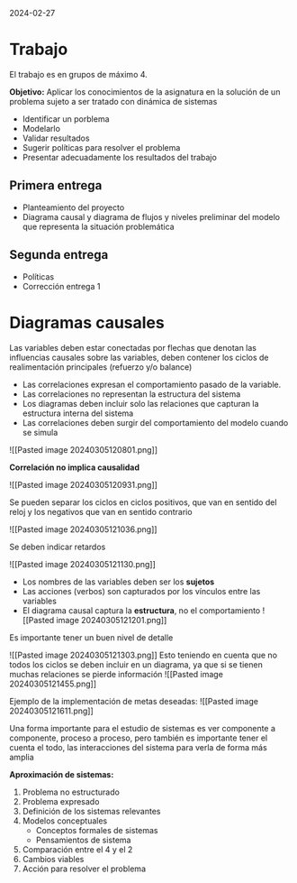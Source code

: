 2024-02-27

# Trabajo

El trabajo es en grupos de máximo 4.

**Objetivo:** Aplicar los conocimientos de la asignatura en la solución de un problema sujeto a ser tratado con dinámica de sistemas

- Identificar un porblema
- Modelarlo
- Validar resultados
- Sugerir políticas para resolver el problema
- Presentar adecuadamente los resultados del trabajo

## Primera entrega
- Planteamiento del proyecto
- Diagrama causal y diagrama de flujos y niveles preliminar del modelo que representa la situación problemática

## Segunda entrega
- Políticas
- Corrección entrega 1
# Diagramas causales

Las variables deben estar conectadas por flechas que denotan las influencias causales sobre las variables, deben contener los ciclos de realimentación principales (refuerzo y/o balance)

- Las correlaciones expresan el comportamiento pasado de la variable. 
- Las correlaciones no representan la estructura del sistema 
- Los diagramas deben incluir solo las relaciones que capturan la estructura interna del sistema 
- Las correlaciones deben surgir del comportamiento del modelo cuando se simula

![[Pasted image 20240305120801.png]]

**Correlación no implica causalidad**

![[Pasted image 20240305120931.png]]

Se pueden separar los ciclos en ciclos positivos, que van en sentido del reloj y los negativos que van en sentido contrario

![[Pasted image 20240305121036.png]]

Se deben indicar retardos

![[Pasted image 20240305121130.png]]
- Los nombres de las variables deben ser los **sujetos**
- Las acciones (verbos) son capturados por los vínculos entre las variables
- El diagrama causal captura la **estructura**, no el comportamiento
![[Pasted image 20240305121201.png]]

Es importante tener un buen nivel de detalle

![[Pasted image 20240305121303.png]]
 Esto teniendo en cuenta que no todos los ciclos se deben incluir en un diagrama, ya que si se tienen muchas relaciones se pierde información
![[Pasted image 20240305121455.png]]

Ejemplo de la implementación de metas deseadas: 
![[Pasted image 20240305121611.png]]

Una forma importante para el estudio de sistemas es ver componente a componente, proceso a proceso, pero también es importante tener el cuenta el todo, las interacciones del sistema para verla de forma más amplia

**Aproximación de sistemas:**

1. Problema no estructurado
2. Problema expresado
3. Definición de los sistemas relevantes
4. Modelos conceptuales
	- Conceptos formales de sistemas
	- Pensamientos de sistema
5. Comparación entre el 4 y el 2
6. Cambios viables
7. Acción para resolver el problema